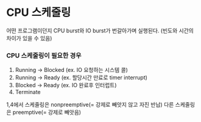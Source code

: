 # CPU 스케줄링

어떤 프로그램이던지 CPU burst와 IO burst가 번갈아가며 실행된다. (빈도와 시간의 차이가 있을 수 있음)


### CPU 스케줄링이 필요한 경우

1. Running -> Blocked (ex. IO 요청하는 시스템 콜)
2. Running -> Ready (ex. 할당시간 만료로 timer interrupt)
3. Blocked -> Ready (ex. IO 완료후 인터럽트)
4. Terminate


1,4에서 스케줄링은 nonpreemptive(= 강제로 빼앗지 않고 자진 반납) 다른 스케줄링은 preemptive(= 강제로 빼앗음)
